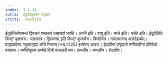 ```yaml
---
index:  1.1.11
sutra:  ईदूदेद्द्विवचनं प्रगृह्यम्
vritti:  kashika 
---
```


ईतूतेतित्येवमन्तं द्विवचनं शब्दरूपं प्रग्र्ह्रसंज्ञं भवति। अग्नी इति। वायु इति। माले इति। पचेते इति। ईदूदेतिति किम्? वृक्षावत्र। प्लक्षावत्र। द्विवचनम् इति किम्? कुमार्यत्र। किशोर्यत्र। तपरकरणम् असंदेहार्थम्। प्रगृह्यप्रदेशाः प्लुतप्रगृह्या अचि नित्यम् (*6,1.125) इत्येवम् आदयः। ईदादीनां प्रगृह्यत्वे मणीवादीनां प्रतिषेधो वक्तव्यः। मणीवोष्ट्रस्य लम्बेते प्रियौ वत्सतरौ मम। दम्पतीव। जम्पतीव। रोदसीव।


